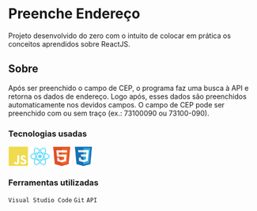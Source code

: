 # Preenche Endereço
Projeto desenvolvido do zero com o intuito de colocar em prática os conceitos aprendidos sobre ReactJS.

## Sobre
Após ser preenchido o campo de CEP, o programa faz uma busca à API e retorna os dados de endereço. Logo após, esses dados são preenchidos automaticamente nos devidos campos. O campo de CEP pode ser preenchido com ou sem traço (ex.: 73100090 ou 73100-090).

### Tecnologias usadas

<div>
<img align="center" alt="JavaScript" height="40" width="40" src="https://raw.githubusercontent.com/devicons/devicon/master/icons/javascript/javascript-plain.svg">
<img align="center" alt="React" height="40" width="40" src="https://raw.githubusercontent.com/devicons/devicon/master/icons/react/react-original.svg">
<img align="center" alt="HTML" height="40" width="40" src="https://raw.githubusercontent.com/devicons/devicon/master/icons/html5/html5-original.svg">
<img align="center" alt="CSS" height="40" width="40" src="https://raw.githubusercontent.com/devicons/devicon/master/icons/css3/css3-original.svg">
</div>

### Ferramentas utilizadas
`Visual Studio Code` `Git` `API`
